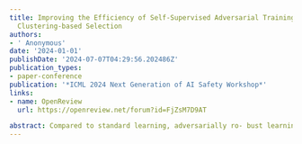 ```yaml
---
title: Improving the Efficiency of Self-Supervised Adversarial Training through Latent
  Clustering-based Selection
authors:
- ' Anonymous'
date: '2024-01-01'
publishDate: '2024-07-07T04:29:56.202486Z'
publication_types:
- paper-conference
publication: '*ICML 2024 Next Generation of AI Safety Workshop*'
links:
- name: OpenReview
  url: https://openreview.net/forum?id=FjZsM7D9AT

abstract: Compared to standard learning, adversarially ro- bust learning is widely recognized to require a much larger training dataset. Recent works uti- lize external or synthetically generated unlabeled data in adversarial training using self-supervised learning. Despite achieving enhanced robustness, these methods typically require a considerable amount of additional data, leading to substantial memory consumption and convergence time. To address the space and computational challenges, we propose a novel Latent Clustering-based Selec- tion scheme (LCS) to strategically select a small core subset of unlabeled data critical for obtaining better robustness. In particular, our method pri- oritizes selecting unlabeled data that are close to the model’s decision boundary, while balancing the ratio between the boundary and the remaining data points to avoid overfitting. Our experiments show that when incorporated into self-supervised adversarial training, our LCS scheme can signifi- cantly reduce the memory and time complexities while achieving comparable model robustness.
---
```


